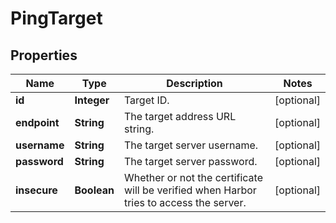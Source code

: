 # PingTarget

## Properties
Name | Type | Description | Notes
------------ | ------------- | ------------- | -------------
**id** | **Integer** | Target ID. |  [optional]
**endpoint** | **String** | The target address URL string. |  [optional]
**username** | **String** | The target server username. |  [optional]
**password** | **String** | The target server password. |  [optional]
**insecure** | **Boolean** | Whether or not the certificate will be verified when Harbor tries to access the server. |  [optional]
